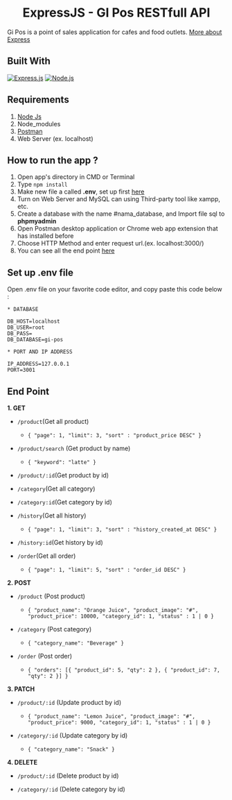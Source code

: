 <h1 align="center">ExpressJS - GI Pos RESTfull API</h1>

Gi Pos is a point of sales application for cafes and food outlets. 
[More about Express](https://en.wikipedia.org/wiki/Express.js)

## Built With

[![Express.js](https://img.shields.io/badge/Express.js-4.x-orange.svg?style=rounded-square)](https://expressjs.com/en/starter/installing.html)
[![Node.js](https://img.shields.io/badge/Node.js-v.12.13-green.svg?style=rounded-square)](https://nodejs.org/)

## Requirements

1. <a href="https://nodejs.org/en/download/">Node Js</a>
2. Node_modules
3. <a href="https://www.getpostman.com/">Postman</a>
4. Web Server (ex. localhost)

## How to run the app ?

1. Open app's directory in CMD or Terminal
2. Type `npm install`
3. Make new file a called **.env**, set up first [here](#set-up-env-file)
4. Turn on Web Server and MySQL can using Third-party tool like xampp, etc.
5. Create a database with the name #nama_database, and Import file sql to **phpmyadmin**
6. Open Postman desktop application or Chrome web app extension that has installed before
7. Choose HTTP Method and enter request url.(ex. localhost:3000/)
8. You can see all the end point [here](#end-point)

## Set up .env file

Open .env file on your favorite code editor, and copy paste this code below :

```
* DATABASE

DB_HOST=localhost
DB_USER=root
DB_PASS=
DB_DATABASE=gi-pos

* PORT AND IP ADDRESS

IP_ADDRESS=127.0.0.1
PORT=3001
```

## End Point

**1. GET**

- `/product`(Get all product)
  - `{ "page": 1, "limit": 3, "sort" : "product_price DESC" }`

- `/product/search` (Get product by name)
  - `{ "keyword": "latte" }`

- `/product/:id`(Get product by id)

- `/category`(Get all category)

- `/category:id`(Get category by id)

- `/history`(Get all history)
  - `{ "page": 1, "limit": 3, "sort" : "history_created_at DESC" }`

- `/history:id`(Get history by id)

- `/order`(Get all order)
  - `{ "page": 1, "limit": 5, "sort" : "order_id DESC" }`

**2. POST**

- `/product` (Post product)
  - `{ "product_name": "Orange Juice", "product_image": "#", "product_price": 10000, "category_id": 1, "status" : 1 | 0 }`

- `/category` (Post category)
  - `{ "category_name": "Beverage" }`

- `/order` (Post order)
  - `{ "orders": [{ "product_id": 5, "qty": 2 }, { "product_id": 7, "qty": 2 }] }`

**3. PATCH**

- `/product/:id` (Update product by id)
  - `{ "product_name": "Lemon Juice", "product_image": "#", "product_price": 9000, "category_id": 1, "status" : 1 | 0 }`

- `/category/:id` (Update category by id)
  - `{ "category_name": "Snack" }`

**4. DELETE**

- `/product/:id` (Delete product by id)

- `/category/:id` (Delete category by id)
